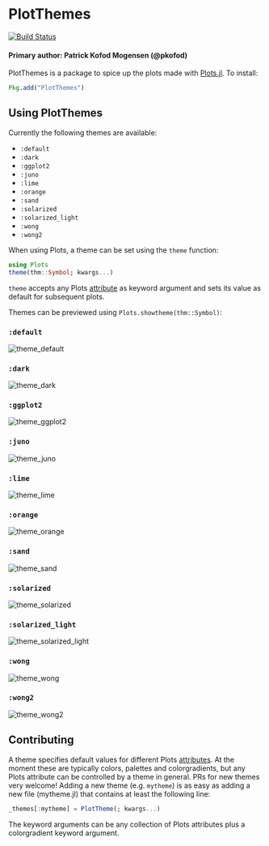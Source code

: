 # PlotThemes

[![Build Status](https://travis-ci.org/JuliaPlots/PlotThemes.jl.svg?branch=master)](https://travis-ci.org/JuliaPlots/PlotThemes.jl)

#### Primary author: Patrick Kofod Mogensen (@pkofod)

PlotThemes is a package to spice up the plots made with [Plots.jl](https://github.com/tbreloff/Plots.jl). To install:

```julia
Pkg.add("PlotThemes")
```

## Using PlotThemes

Currently the following themes are available:
- `:default`
- `:dark`
- `:ggplot2`
- `:juno`
- `:lime`
- `:orange`
- `:sand`
- `:solarized`
- `:solarized_light`
- `:wong`
- `:wong2`

When using Plots, a theme can be set using the `theme` function:
```julia
using Plots
theme(thm::Symbol; kwargs...)
```
`theme` accepts any Plots [attribute](http://docs.juliaplots.org/attributes/) as keyword argument and sets its value as default for subsequent plots.

Themes can be previewed using `Plots.showtheme(thm::Symbol)`:

### `:default`
![theme_default](https://user-images.githubusercontent.com/16589944/34177593-6a39d112-e504-11e7-9cff-5b18c8caf887.png)

### `:dark`
![theme_dark](https://user-images.githubusercontent.com/16589944/34177596-6d25b79c-e504-11e7-816f-9a1adbda41c2.png)

### `:ggplot2`
![theme_ggplot2](https://user-images.githubusercontent.com/16589944/34177605-7160e6a6-e504-11e7-9c46-8dbc65b7daf3.png)

### `:juno`
![theme_juno](https://user-images.githubusercontent.com/16589944/34177629-7d60212e-e504-11e7-832a-abadd22138ce.png)

### `:lime`
![theme_lime](https://user-images.githubusercontent.com/16589944/34177613-7586877c-e504-11e7-948a-32f0f96d947e.png)

### `:orange`
![theme_orange](https://user-images.githubusercontent.com/16589944/34177643-88c543c8-e504-11e7-8622-abd166f73e68.png)

### `:sand`
![theme_sand](https://user-images.githubusercontent.com/16589944/34177640-86233cec-e504-11e7-9046-841a40877d7b.png)

### `:solarized`
![theme_solarized](https://user-images.githubusercontent.com/16589944/34177636-83a6664c-e504-11e7-89f4-2fb350fdec15.png)

### `:solarized_light`
![theme_solarized_light](https://user-images.githubusercontent.com/16589944/34177634-803e867e-e504-11e7-8a09-50ec09b3112d.png)

### `:wong`
![theme_wong](https://user-images.githubusercontent.com/16589944/34177654-90f2c4da-e504-11e7-8c4e-1f02b9fa7a21.png)

### `:wong2`
![theme_wong2](https://user-images.githubusercontent.com/16589944/34177647-8bd7d116-e504-11e7-81a4-6ef7ccb0a7ed.png)

## Contributing
A theme specifies default values for different Plots [attributes](http://docs.juliaplots.org/attributes/).
At the moment these are typically colors, palettes and colorgradients, but any Plots attribute can be controlled by a theme in general.
PRs for new themes very welcome! Adding a new theme (e.g. `mytheme`) is as easy as adding a new file (mytheme.jl) that contains at least the following line:
```julia
_themes[:mytheme] = PlotTheme(; kwargs...)
```
The keyword arguments can be any collection of Plots attributes plus a colorgradient keyword argument.
